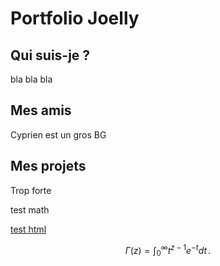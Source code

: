 # Portfolio Joelly

## Qui suis-je ?
bla bla bla
 
## Mes amis

Cyprien est un gros BG
## Mes projets
Trop forte

test math

<a href="google.com">test html</a>

$$
\Gamma(z) = \int_0^\infty t^{z-1}e^{-t}dt\,.
$$
